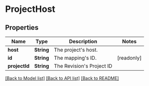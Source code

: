 # ProjectHost

## Properties
Name | Type | Description | Notes
------------ | ------------- | ------------- | -------------
**host** | **String** | The project&#39;s host. | 
**id** | **String** | The mapping&#39;s ID. | [readonly] 
**projectId** | **String** | The Revision&#39;s Project ID | 

[[Back to Model list]](../README.md#documentation-for-models) [[Back to API list]](../README.md#documentation-for-api-endpoints) [[Back to README]](../README.md)


